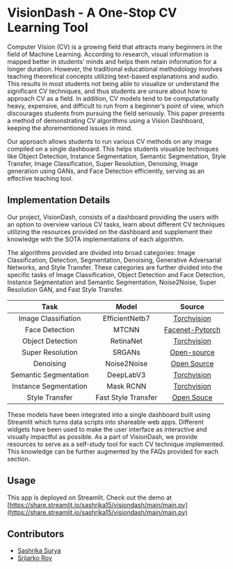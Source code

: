 # VisionDash - A One-Stop CV Learning Tool
Computer Vision (CV) is a growing field that attracts many beginners in the field of Machine Learning. According to research, visual information is mapped better in students’ minds and helps them retain information for a longer duration. However, the traditional educational methodology involves teaching theoretical concepts utilizing text-based explanations and audio. This results in most students not being able to visualize or understand the significant CV techniques, and thus students are unsure about how to approach CV as a field. In addition, CV models tend to be computationally heavy, expensive, and difficult to run from a beginner’s point of view, which discourages students from pursuing the field seriously. This paper presents a method of demonstrating CV algorithms using a Vision Dashboard, keeping the aforementioned issues in mind. 

Our approach allows students to run various CV methods on any image compiled on a single dashboard. This helps students visualize techniques like Object Detection, Instance Segmentation, Semantic Segmentation, Style Transfer, Image Classification, Super Resolution, Denoising, Image generation using GANs, and Face Detection efficiently, serving as an effective teaching tool.

## Implementation Details
Our project, VisionDash, consists of a dashboard providing the users with an option to overview various CV tasks, learn about different CV techniques utilizing the resources provided on the dashboard and supplement their knowledge with the SOTA implementations of each algorithm. 

The algorithms provided are divided into broad categories: Image Classification, Detection, Segmentation, Denoising, Generative Adversarial Networks, and Style Transfer. These categories are further divided into the specific tasks of Image Classification, Object Detection and Face Detection, Instance Segmentation and Semantic Segmentation, Noise2Noise, Super Resolution GAN, and Fast Style Transfer. 

Task | Model | Source |
:----------: | :-----------: | :-----------: |
Image Classifiation | EfficientNetb7 | [Torchvision](https://pytorch.org/vision/stable/models.html)
Face Detection | MTCNN | [Facenet-Pytorch](https://github.com/timesler/facenet-pytorch)
Object Detection | RetinaNet | [Torchvision](https://pytorch.org/vision/stable/models.html)
Super Resolution | SRGANs | [Open-source](https://github.com/sgrvinod/a-PyTorch-Tutorial-to-Super-Resolution) 
Denoising | Noise2Noise | [Open Source](https://github.com/joeylitalien/noise2noise-pytorch)
Semantic Segmentation | DeepLabV3 | [Torchvision](https://pytorch.org/vision/stable/models.html)
Instance Segmentation | Mask RCNN | [Torchvision](https://pytorch.org/vision/stable/models.html)
Style Transfer | Fast Style Transfer | [Open Souce](https://github.com/pytorch/examples)


These models have been integrated into a single dashboard built using Streamlit which turns data scripts into shareable web apps. Different widgets have been used to make the user interface as interactive and visually impactful as possible. 
As a part of VisionDash, we provide resources to serve as a self-study tool for each CV technique implemented. This knowledge can be further augmented by the FAQs provided for each section.

## Usage
This app is deployed on Streamlit. Check out the demo at [https://share.streamlit.io/sashrika15/visiondash/main/main.py](https://share.streamlit.io/sashrika15/visiondash/main/main.py) 

## Contributors
- [Sashrika Surya](https://github.com/sashrika15)
- [Srijarko Roy](https://github.com/srijarkoroy)
